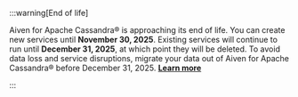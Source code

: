 :::warning[End of life]

Aiven for Apache Cassandra® is approaching its end of life. You can create new services
until **November 30, 2025**. Existing services will continue to run until
**December 31, 2025**, at which point they will be deleted. To avoid data loss and service
disruptions, migrate your data out of Aiven for Apache Cassandra® before December 31, 2025.
[**Learn more**](/docs/platform/reference/end-of-life#aiven-for-apache-cassandra)

:::
